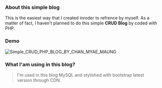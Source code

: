 ### About this simple blog

This is the easiest way that I created inroder to refrence by myself. As a matter of fact, I haven't planned to do this simple **CRUD Blog** by coded with PHP.

### Demo

![Simple_CRUD_PHP_BLOG_BY_CHAN_MYAE_MAUNG](https://i.imgur.com/u9FyqrC.jpg)

### What I'am using in this blog?

> I'm used in this blog MySQL and stylished with bootstrap latest version through CDN.
